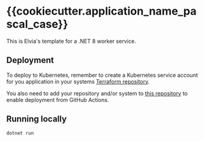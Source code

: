# {{cookiecutter.application_name_pascal_case}}

This is Elvia's template for a .NET 8 worker service.

## Deployment

To deploy to Kubernetes, remember to create a Kubernetes service account for you application
in your systems [Terraform repository](https://github.com/3lvia/{{cookiecutter.system_name}}-terraform).

You also need to add your repository and/or system to [this repository](https://github.com/3lvia/github-repositories-terraform)
to enable deployment from GitHub Actions.

## Running locally

```bash
dotnet run
```
